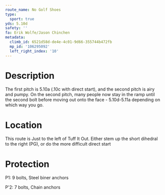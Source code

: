 ```yaml
---
route_name: No Golf Shoes
type:
  sport: true
yds: 5.10d
safety: ''
fa: Erik Wolfe/Jason Chinchen
metadata:
  climb_id: 6521d58d-de4e-4c01-9d66-355744b472fb
  mp_id: '106295092'
  left_right_index: '10'
---
```

# Description
The first pitch is 5.10a (.10c with direct start), and the second pitch is airy and pumpy. On the second pitch, many people now stay in the ramp until the second bolt before moving out onto the face - 5.10d-5.11a depending on which way you go.

# Location
This route is Just to the left of Tuff It Out. Either stem up the short dihedral to the right (PG), or do the more difficult direct start

# Protection
P1: 9 bolts, Steel biner anchors

P'2: 7 bolts, Chain anchors
